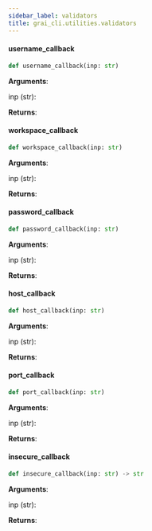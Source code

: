 ```yaml
---
sidebar_label: validators
title: grai_cli.utilities.validators
---
```


#### username\_callback

```python
def username_callback(inp: str)
```

**Arguments**:

  inp (str):


**Returns**:



#### workspace\_callback

```python
def workspace_callback(inp: str)
```

**Arguments**:

  inp (str):


**Returns**:



#### password\_callback

```python
def password_callback(inp: str)
```

**Arguments**:

  inp (str):


**Returns**:



#### host\_callback

```python
def host_callback(inp: str)
```

**Arguments**:

  inp (str):


**Returns**:



#### port\_callback

```python
def port_callback(inp: str)
```

**Arguments**:

  inp (str):


**Returns**:



#### insecure\_callback

```python
def insecure_callback(inp: str) -> str
```

**Arguments**:

  inp (str):


**Returns**:
